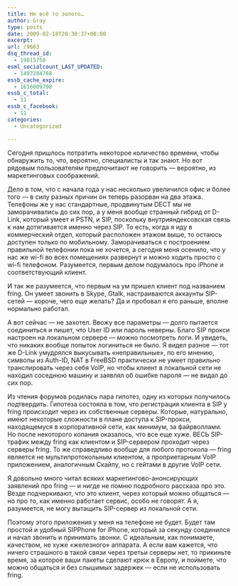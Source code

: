 ```yaml
---
title: Не всё то золото…
author: Gray
type: posts
date: 2009-02-18T20:30:37+00:00
excerpt:
url: /9663
dsq_thread_id:
  - 19815758
esml_socialcount_LAST_UPDATED:
  - 1497284768
essb_cache_expire:
  - 1616009708
essb_c_total:
  - 11
essb_c_facebook:
  - 11
categories:
  - Uncategorized

---
```








Сегодня пришлось потратить некоторое количество времени, чтобы обнаружить то, что, вероятно, специалисты и так знают. Но вот рядовым пользователям предпочитают не говорить &#8212; вероятно, из маркетинговых соображений.

Дело в том, что с начала года у нас несколько увеличился офис и более того &#8212; в силу разных причин он теперь разорван на два этажа. Телефоны же у нас стандартные, продвинутым DECT мы не заморачивались до сих пор, а у меня вообще странный гибрид от D-Link, который умеет и PSTN, и SIP, поскольку внутрияндексовская связь к нам дотягивается именно через SIP. То есть, когда я иду в коммерческий отдел, который расположен этажом выше, то остаюсь доступен только по мобильному. Заморачиваться с построением правильной телефонии пока не хочется, а сегодня меня осенило, что у нас же wi-fi во всех помещениях развернут и можно ходить просто с wi-fi телефоном. Разумеется, первым делом подумалось про iPhone и соответствующий клиент.

И так же разумеется, что первым на ум пришел клиент под названием fring. Он умеет звонить в Skype, Gtalk, настраиваются аккаунты SIP-сетей &#8212; короче, чего еще желать? Да и пробовал я его раньше, вполне нормально работал.

А вот сейчас &#8212; не захотел. Ввожу все параметры &#8212; долго пытается соединиться и пишет, что User ID или пароль неверны. Благо SIP прокси настроен на локальном сервере &#8212; можно посмотреть логи. И увидеть, что никаких вообще попыток логиниться не было. Я видел разное &#8212; тот же D-Link умудрялся выкусывать &#171;неправильные&#187;, по его мнению, символы из Auth-ID, NAT в FreeBSD практически не умеет правильно транслировать через себя VoIP, но чтобы клиент в локальной сети не находил соседнюю машину и заявлял об ошибке пароля &#8212; не видал до сих пор.

Из чтения форумов родилась пара гипотез, одну из которых получилось подтвердить. Гипотеза состояла в том, что регистрация клиента в SIP у fring происходит через их собственные серверы. Которые, натурально, имеют некоторые сложности в плане доступа к SIP-прокси, находящемуся в корпоративной сети, как минимум, за файрволлами. Но после некоторого копания оказалось, что все еще хуже. ВЕСЬ SIP-трафик между fring как клиентом и SIP-сервером проходит через серверы fring. То же справедливо вообще для любого протокола &#8212; fring является не мультипротокольным клиентом, а проприетарным VoIP приложением, аналогичным Скайпу, но с гейтами в другие VoIP сети.

Я довольно много читал всяких маркетингово-анонсирующих заявлений про fring &#8212; и нигде не помню подробного рассказа про это. Везде подчеркивают, что это клиент, через который можно общаться &#8212; но про то, как именно работает сервис, особо не говорят. А я, разумеется, не могу вытащить SIP-сервер из локальной сети.

Поэтому этого приложения у меня на телефоне не будет. Будет там простой и удобный SIPPhone for iPhone, который за секунду соединился и начал звонить и принимать звонки. С идеальным, как понимаете, качеством, не хуже &#171;железного&#187; аппарата. А если вам кажется, что ничего страшного в такой связи через третьи серверы нет, то прикиньте время, за которое ваши пакеты сделают крюк в Европу, и поймете, что можно общаться и без слышимых задержек &#8212; если не использовать fring.